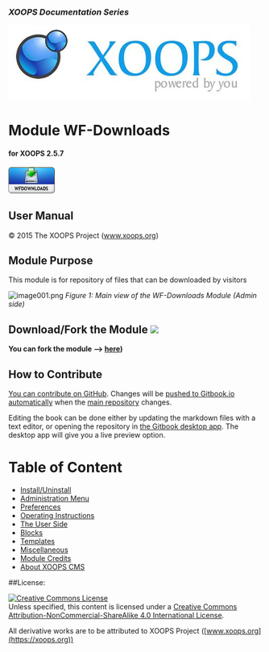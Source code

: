### _XOOPS Documentation Series_
![logoXoops.jpg](assets/logoXoops.jpg)

# Module WF-Downloads
#### for XOOPS 2.5.7
      
![logoModule.png](assets/logoModule.png)
            
## User Manual

© 2015 The XOOPS Project (www.xoops.org)    

## Module Purpose 

This module is for repository of files that can be downloaded by visitors

![image001.png](assets/image001.png)
*Figure 1: Main view of the WF-Downloads Module (Admin side)*

## Download/Fork the Module ![](assets/forkit.png) 

**You can fork the module --> [here](https://github.com/XoopsModules25x/wfdownloads))** 

## How to Contribute

[You can contribute on GitHub](https://github.com/XoopsDocs/wfdownloads-tutorial). Changes will be [pushed to Gitbook.io automatically](https://www.gitbook.com/book/xoops/wfdownloads-tutorial/activity) when the [main repository](https://github.com/XoopsDocs/wfdownloads-tutorial) changes.

Editing the book can be done either by updating the markdown files with a text editor, or opening the repository in [the Gitbook desktop app](https://github.com/GitbookIO/editor/blob/master/README.md). The desktop app will give you a live preview option.

# Table of Content

* [Install/Uninstall](book/1install.md)
* [Administration Menu](book/2administration.md)
* [Preferences](book/3preferences.md)
* [Operating Instructions](book/4operations.md)
* [The User Side](book/5userside.md)
* [Blocks](book/6blocks.md)
* [Templates](book/7templates.md)
* [Miscellaneous](book/8other.md) 
* [Module Credits](book/9credits.md)
* [About XOOPS CMS](book/10aboutxoops.md)

##License:

<a rel="license" href="http://creativecommons.org/licenses/by-nc-sa/4.0/"><img alt="Creative Commons License" style="border-width:0" src="https://i.creativecommons.org/l/by-nc-sa/4.0/88x31.png" /></a><br />Unless specified, this content is licensed under a <a rel="license" href="http://creativecommons.org/licenses/by-nc-sa/4.0/">Creative Commons Attribution-NonCommercial-ShareAlike 4.0 International License</a>.

All derivative works are to be attributed to XOOPS Project ([www.xoops.org](https://xoops.org))